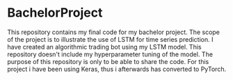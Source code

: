 # BachelorProject
This repository contains my final code for my bachelor project. The scope of the project is to illustrate the use of LSTM for time series prediction. 
I have created an algorithmic trading bot using my LSTM model. This repository doesn't include my hyperparameter tuning of the model.
The purpose of this repository is only to be able to share the code.
For this project i have been using Keras, thus i afterwards has converted to PyTorch.
